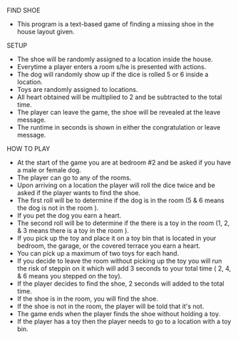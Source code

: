 FIND SHOE
- This program is a text-based game of finding a missing shoe in the house layout given.

SETUP
- The shoe will be randomly assigned to a location inside the house.
- Everytime a player enters a room s/he is presented with actions.
- The dog will randomly show up if the dice is rolled 5 or 6 inside a location.
- Toys are randomly assigned to locations.
- All heart obtained will be multiplied to 2 and be subtracted to the total time.
- The player can leave the game, the shoe will be revealed at the leave message.
- The runtime in seconds is shown in either the congratulation or leave message.

HOW TO PLAY
- At the start of the game you are at bedroom #2 and be asked if you have a male or female dog.
- The player can go to any of the rooms.
- Upon arriving on a location the player will roll the dice twice and be asked if the player wants to find the shoe.
- The first roll will be to determine if the dog is in the room (5 & 6 means the dog is not in the room ).
- If you pet the dog you earn a heart.
- The second roll will be to determine if the there is a toy in the room (1, 2, & 3 means there is a toy in the room ).
- If you pick up the toy and place it on a toy bin that is located in your bedroom, the garage, or the covered terrace you earn a heart.
- You can pick up a maximum of two toys for each hand.
- If you decide to leave the room without picking up the toy you will run the risk of steppin on it which will add 3 seconds to your total time ( 2, 4, & 6 means you stepped on the toy).
- If the player decides to find the shoe, 2 seconds will added to the total time.
- If the shoe is in the room, you will find the shoe.
- If the shoe is not in the room, the player will be told that it's not.
- The game ends when the player finds the shoe without holding a toy.
- If the player has a toy then the player needs to go to a location with a toy bin.
